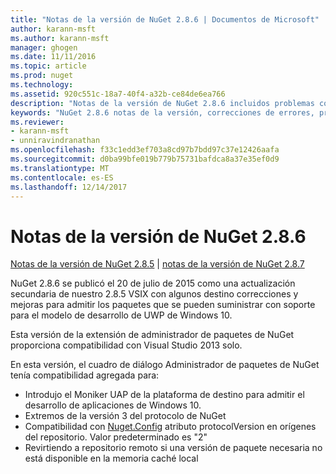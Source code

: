 ```yaml
---
title: "Notas de la versión de NuGet 2.8.6 | Documentos de Microsoft"
author: karann-msft
ms.author: karann-msft
manager: ghogen
ms.date: 11/11/2016
ms.topic: article
ms.prod: nuget
ms.technology: 
ms.assetid: 920c551c-18a7-40f4-a32b-ce84de6ea766
description: "Notas de la versión de NuGet 2.8.6 incluidos problemas conocidos, correcciones de errores, las funciones agregadas y dcr."
keywords: "NuGet 2.8.6 notas de la versión, correcciones de errores, problemas, conocidos agregan características, DCR"
ms.reviewer:
- karann-msft
- unniravindranathan
ms.openlocfilehash: f33c1edd3ef703a8cd97b7bdd97c37e12426aafa
ms.sourcegitcommit: d0ba99bfe019b779b75731bafdca8a37e35ef0d9
ms.translationtype: MT
ms.contentlocale: es-ES
ms.lasthandoff: 12/14/2017
---
```

# <a name="nuget-286-release-notes"></a>Notas de la versión de NuGet 2.8.6

[Notas de la versión de NuGet 2.8.5](../release-notes/nuget-2.8.5.md) | [notas de la versión de NuGet 2.8.7](../release-notes/nuget-2.8.7.md)

NuGet 2.8.6 se publicó el 20 de julio de 2015 como una actualización secundaria de nuestro 2.8.5 VSIX con algunos destino correcciones y mejoras para admitir los paquetes que se pueden suministrar con soporte para el modelo de desarrollo de UWP de Windows 10.

Esta versión de la extensión de administrador de paquetes de NuGet proporciona compatibilidad con Visual Studio 2013 solo.

En esta versión, el cuadro de diálogo Administrador de paquetes de NuGet tenía compatibilidad agregada para:

* Introdujo el Moniker UAP de la plataforma de destino para admitir el desarrollo de aplicaciones de Windows 10.
* Extremos de la versión 3 del protocolo de NuGet
* Compatibilidad con [Nuget.Config](../consume-packages/configuring-nuget-behavior.md) atributo protocolVersion en orígenes del repositorio. Valor predeterminado es "2"
* Revirtiendo a repositorio remoto si una versión de paquete necesaria no está disponible en la memoria caché local